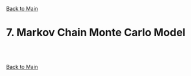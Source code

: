[Back to Main](../main.md)

# 7. Markov Chain Monte Carlo Model
















<br><br>

[Back to Main](../main.md)